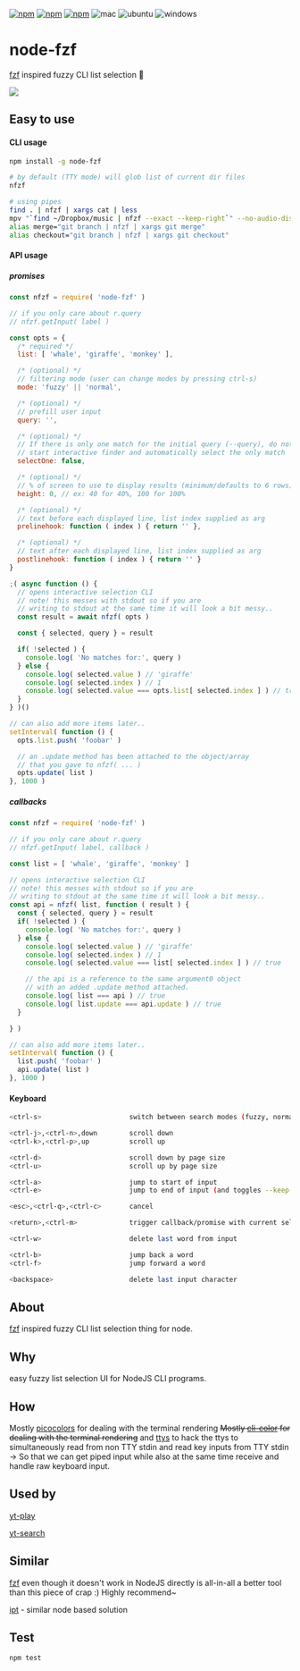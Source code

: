 [![npm](https://img.shields.io/npm/v/node-fzf.svg?maxAge=3600&style=flat-square)](https://www.npmjs.com/package/node-fzf)
[![npm](https://img.shields.io/npm/dm/node-fzf.svg?maxAge=3600)](https://www.npmjs.com/package/node-fzf)
[![npm](https://img.shields.io/npm/l/node-fzf.svg?maxAge=3600&style=flat-square)](https://github.com/talmobi/node-fzf/blob/master/LICENSE)
![mac](https://github.com/talmobi/node-fzf/actions/workflows/macos-node.js.yml/badge.svg?branch=master)
![ubuntu](https://github.com/talmobi/node-fzf/actions/workflows/ubuntu-node.js.yml/badge.svg?branch=master)
![windows](https://img.shields.io/badge/windows-unable%20to%20test%20automatically-yellow?style=flat)



#  node-fzf
[fzf](https://github.com/junegunn/fzf) inspired fuzzy CLI list selection 🎀

![](https://i.imgur.com/SFUV5nW.gif)

## Easy to use

#### CLI usage
```bash
npm install -g node-fzf

# by default (TTY mode) will glob list of current dir files
nfzf

# using pipes
find . | nfzf | xargs cat | less
mpv "`find ~/Dropbox/music | nfzf --exact --keep-right`" --no-audio-display
alias merge="git branch | nfzf | xargs git merge"
alias checkout="git branch | nfzf | xargs git checkout"
```

#### API usage

##### promises
```js
const nfzf = require( 'node-fzf' )

// if you only care about r.query
// nfzf.getInput( label )

const opts = {
  /* required */
  list: [ 'whale', 'giraffe', 'monkey' ],

  /* (optional) */
  // filtering mode (user can change modes by pressing ctrl-s)
  mode: 'fuzzy' || 'normal',

  /* (optional) */
  // prefill user input
  query: '',

  /* (optional) */
  // If there is only one match for the initial query (--query), do not
  // start interactive finder and automatically select the only match
  selectOne: false,

  /* (optional) */
  // % of screen to use to display results (minimum/defaults to 6 rows)
  height: 0, // ex: 40 for 40%, 100 for 100%

  /* (optional) */
  // text before each displayed line, list index supplied as arg
  prelinehook: function ( index ) { return '' },

  /* (optional) */
  // text after each displayed line, list index supplied as arg
  postlinehook: function ( index ) { return '' }
}

;( async function () {
  // opens interactive selection CLI
  // note! this messes with stdout so if you are
  // writing to stdout at the same time it will look a bit messy..
  const result = await nfzf( opts )

  const { selected, query } = result

  if( !selected ) {
    console.log( 'No matches for:', query )
  } else {
    console.log( selected.value ) // 'giraffe'
    console.log( selected.index ) // 1
    console.log( selected.value === opts.list[ selected.index ] ) // true
  }
} )()

// can also add more items later..
setInterval( function () {
  opts.list.push( 'foobar' )

  // an .update method has been attached to the object/array
  // that you gave to nfzf( ... )
  opts.update( list )
}, 1000 )
```

##### callbacks
```js
const nfzf = require( 'node-fzf' )

// if you only care about r.query
// nfzf.getInput( label, callback )

const list = [ 'whale', 'giraffe', 'monkey' ]

// opens interactive selection CLI
// note! this messes with stdout so if you are
// writing to stdout at the same time it will look a bit messy..
const api = nfzf( list, function ( result ) {
  const { selected, query } = result
  if( !selected ) {
    console.log( 'No matches for:', query )
  } else {
    console.log( selected.value ) // 'giraffe'
    console.log( selected.index ) // 1
    console.log( selected.value === list[ selected.index ] ) // true

    // the api is a reference to the same argument0 object
    // with an added .update method attached.
    console.log( list === api ) // true
    console.log( list.update === api.update ) // true
  }

} )

// can also add more items later..
setInterval( function () {
  list.push( 'foobar' )
  api.update( list )
}, 1000 )
```

#### Keyboard
```bash
<ctrl-s>                      switch between search modes (fuzzy, normal/exact)

<ctrl-j>,<ctrl-n>,down        scroll down
<ctrl-k>,<ctrl-p>,up          scroll up

<ctrl-d>                      scroll down by page size
<ctrl-u>                      scroll up by page size

<ctrl-a>                      jump to start of input
<ctrl-e>                      jump to end of input (and toggles --keep-right)

<esc>,<ctrl-q>,<ctrl-c>       cancel

<return>,<ctrl-m>             trigger callback/promise with current selection and exit

<ctrl-w>                      delete last word from input

<ctrl-b>                      jump back a word
<ctrl-f>                      jump forward a word

<backspace>                   delete last input character
```

## About
[fzf](https://github.com/junegunn/fzf) inspired fuzzy CLI list selection thing for node.

## Why
easy fuzzy list selection UI for NodeJS CLI programs.

## How
Mostly [picocolors](https://github.com/alexeyraspopov/picocolors) for dealing with the terminal rendering
~~Mostly [cli-color](https://github.com/medikoo/cli-color) for dealing with the terminal rendering~~
and [ttys](https://github.com/TooTallNate/ttys) to hack the ttys to simultaneously
read from non TTY stdin and read key inputs from TTY stdin -> So that we can get piped input while
also at the same time receive and handle raw keyboard input.

## Used by
[yt-play](https://github.com/talmobi/yt-play)

[yt-search](https://github.com/talmobi/yt-search)

## Similar
[fzf](https://github.com/junegunn/fzf) even though it doesn't work in NodeJS directly is all-in-all a better tool than this piece of crap :) Highly recommend~

[ipt](https://github.com/ruyadorno/ipt) - similar node based solution

## Test
```bash
npm test
```
